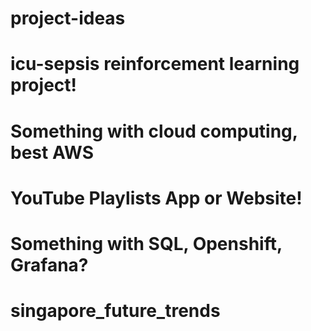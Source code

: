 # project-ideas

# icu-sepsis reinforcement learning project!
# Something with cloud computing, best AWS
# YouTube Playlists App or Website!
# Something with SQL, Openshift, Grafana?
# singapore_future_trends
